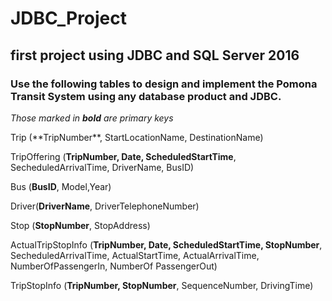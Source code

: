 # JDBC_Project
## first project using JDBC and SQL Server 2016

### Use the following tables to design and implement the Pomona Transit System using any database product and JDBC. 

*Those marked in **bold** are primary keys*
<p><p><p>
Trip (**TripNumber**, StartLocationName, DestinationName)

TripOffering (**TripNumber, Date, ScheduledStartTime**, SecheduledArrivalTime, DriverName, BusID)

Bus (**BusID**, Model,Year)

Driver(**DriverName**,  DriverTelephoneNumber)

Stop (**StopNumber**, StopAddress)

ActualTripStopInfo (**TripNumber, Date, ScheduledStartTime, StopNumber**, SecheduledArrivalTime, ActualStartTime, ActualArrivalTime, NumberOfPassengerIn, NumberOf PassengerOut)

TripStopInfo (**TripNumber, StopNumber**, SequenceNumber, DrivingTime)
